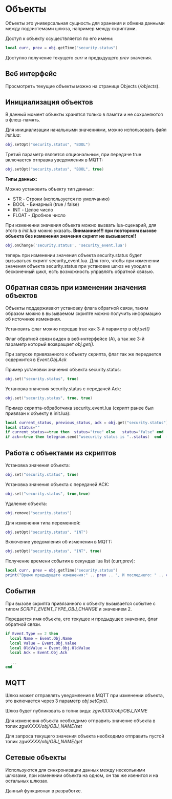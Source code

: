 # Объекты

Объекты это универсальная сущность для хранения и обмена данными между подсистемами шлюза, например между скриптами.

Доступ к объекту осуществляется по его имени:
```lua
local curr, prev = obj.getTime("security.status")
```
Доступно получение текущего *curr*  и предыдущего *prev* значения. 

## Веб интерфейс
Просмотреть текущие объекты можно на странице Objects (*/objects*).

## Инициализация объектов
В данный момент объекты хранятся только в памяти и не сохраняются в флеш-память. 

Для инициализации начальными значениями, можно использовать файл *init.lua*:
```lua
obj.setOpt("security.status", "BOOL")
```

Третий параметр является опциональным, при передаче true  включается отправка  уведомления в MQTT:
```lua
obj.setOpt("security.status", "BOOL", true)
```

**Типы данных:**

Можно установить объекту тип данных:
* STR - Строки (используется по умолчанию)
* BOOL - Бинарный (true / false)
* INT - Целое число
* FLOAT - Дробное число

При изменении значения объекта можно вызвать  lua-сценарий, для этого в *init.lua* можно указать. **Вниманиие!!! при повторном вызове объекта без изменения значения скрипт не вызывается!!** 
```lua
obj.onChange('security.status', 'security_event.lua')
```
теперь при изменении значения объекта  security.status будет вызываться скрипт security_event.lua.
Для того, чтобы при изменении значения объекта security.status при установке шлюз не уходил в бесконечный цикл, есть возможность управлять обратной связью.  




## Обратная связь при изменении значения объектов
Объекты поддерживают установку флага обратной связи, таким образом можно в вызываемом скрипте можно получить информацию об источнике изменения. 

Установить флаг можно передав true как 3-й параметр в *obj.set()*

Флаг обратной связи виден в веб-интерфейсе (A), а так же 3-й параметр который возвращает *obj.get()*.

При запуске привязанного к объекту скрипта, флаг так же передается содержится в *Event.Obj.Ack*

Пример установки значения объекта security.status:
```lua
obj.set("security.status", true)
```

Установка значения security.status с передачей Ack:
```lua
obj.set("security.status", true, true)
```


Пример скрипта-обработчика security_event.lua (скрипт ранее был привязан к объекту в init.lua):
```lua
local current_status, previous_status, ack = obj.get("security.status")
local status=""
if current_status==true then  status="true" else   status="false" end  --добавим обработчик булевых значений для склейки со строками
if ack==true then telegram.send("wsecurity status is "..status)  end  --отправляем уведомление только  в случае изменения значений с признаком ackw
```


## Работа с объектами из скриптов
Установка значения объекта:
```lua
obj.set("security.status", true)
```

Установка значения объекта с передачей ACK:
```lua
obj.set("security.status", true,true)
```

Удаление объекта:
```lua
obj.remove("security.status")
```

Для изменения типа переменной:
```lua
obj.setOpt("security.status", "INT")
```

Включение уведомления об изменении в MQTT:
```lua
obj.setOpt("security.status", "INT", true)
```

Получение времени события в секундах lua list (curr,prev):
```lua
local curr, prev = obj.getTime("security.status")
print("Время предыдущего изменения:" .. prev .. ", И последнего: " .. curr .. " длительность события: " .. curr-prev)
```

## События
При вызове скрипта привязанного к объекту вызывается событие с типом *SCRIPT_EVENT_TYPE_OBJ_CHANGE* и значением 2.

Передается имя объекта, его текущее и предыдущее значение, флаг обратной связи.

```lua
if Event.Type == 2 then
  local Name = Event.Obj.Name
  local Value = Event.Obj.Value
  local OldValue = Event.Obj.OldValue
  local Ack = Event.Obj.Ack
  
  ...
end
```


## MQTT
Шлюз может отправлять уведомления в MQTT при изменении объекта, это включается через 3 параметр *obj.setOpt()*.

Шлюз будет публиковать в топик вида: *zgwXXXX/obj/OBJ_NAME*

Для изменения объекта необходимо отправить значение объекта в топик *zgwXXXX/obj/OBJ_NAME/set*

Для запроса текущего значения объекта необходимо отправить пустой топик *zgwXXXX/obj/OBJ_NAME/get*

## Сетевые объекты
Используются для синхронизации данных между несколькими шлюзами, при изменении объекта на одном, он так же изенится и на остальных шлюзах.

Данный функционал в разработке.
